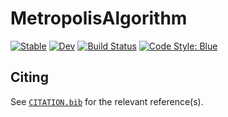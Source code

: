 # MetropolisAlgorithm

[![Stable](https://img.shields.io/badge/docs-stable-blue.svg)](https://ohno.github.io/MetropolisAlgorithm.jl/stable/)
[![Dev](https://img.shields.io/badge/docs-dev-blue.svg)](https://ohno.github.io/MetropolisAlgorithm.jl/dev/)
[![Build Status](https://github.com/ohno/MetropolisAlgorithm.jl/actions/workflows/CI.yml/badge.svg?branch=main)](https://github.com/ohno/MetropolisAlgorithm.jl/actions/workflows/CI.yml?query=branch%3Amain)
[![Code Style: Blue](https://img.shields.io/badge/code%20style-blue-4495d1.svg)](https://github.com/invenia/BlueStyle)

## Citing

See [`CITATION.bib`](CITATION.bib) for the relevant reference(s).
